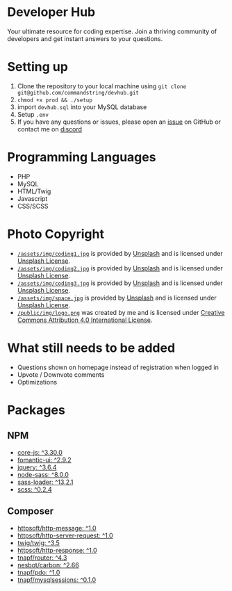 # Developer Hub
Your ultimate resource for coding expertise. Join a thriving community of developers and get instant answers to your questions.

# Setting up
1. Clone the repository to your local machine using `git clone git@github.com/commandstring/devhub.git`
2. `chmod +x prod && ./setup`
3. import `devhub.sql` into your MySQL database
4. Setup `.env`
5. If you have any questions or issues, please open an [issue](https://github.com/CommandString/DevHub/issues/new) on GitHub or contact me on [discord](https://discord.gg/TgrcSkuDtQ)

# Programming Languages
* PHP
* MySQL
* HTML/Twig
* Javascript
* CSS/SCSS

# Photo Copyright
* [`/assets/img/coding1.jpg`](https://unsplash.com/photos/OqtafYT5kTw) is provided by [Unsplash](https://unsplash.com) and is licensed under [Unsplash License](https://unsplash.com/license).
* [`/assets/img/coding2.jpg`](https://unsplash.com/photos/f77Bh3inUpE) is provided by [Unsplash](https://unsplash.com) and is licensed under [Unsplash License](https://unsplash.com/license).
* [`/assets/img/coding3.jpg`](https://unsplash.com/photos/SyYmXSDnJ54) is provided by [Unsplash](https://unsplash.com) and is licensed under [Unsplash License](https://unsplash.com/license).
* [`/assets/img/space.jpg`](https://unsplash.com/photos/rCbdp8VCYhQ) is provided by [Unsplash](https://unsplash.com) and is licensed under [Unsplash License](https://unsplash.com/license).
* [`/public/img/logo.png`](https://github.com/CommandString/DevHub/blob/master/public/img/logo.png) was created by me and is licensed under [Creative Commons Attribution 4.0 International License](https://creativecommons.org/licenses/by/4.0/).

# What still needs to be added
* Questions shown on homepage instead of registration when logged in
* Upvote / Downvote comments
* Optimizations

# Packages

## NPM

* [core-js: ^3.30.0](https://www.npmjs.com/package/core-js)
* [fomantic-ui: ^2.9.2](https://www.npmjs.com/package/fomantic-ui)
* [jquery: ^3.6.4](https://www.npmjs.com/package/jquery)
* [node-sass: ^8.0.0](https://www.npmjs.com/package/node-sass)
* [sass-loader: ^13.2.1](https://www.npmjs.com/package/sass-loader)
* [scss: ^0.2.4](https://www.npmjs.com/package/scss)

## Composer

* [httpsoft/http-message: ^1.0](https://packagist.org/packages/httpsoft/http-message)
* [httpsoft/http-server-request: ^1.0](https://packagist.org/packages/httpsoft/http-server-request)
* [twig/twig: ^3.5](https://packagist.org/packages/twig/twig)
* [httpsoft/http-response: ^1.0](https://packagist.org/packages/httpsoft/http-response)
* [tnapf/router: ^4.3](https://packagist.org/packages/tnapf/router)
* [nesbot/carbon: ^2.66](https://packagist.org/packages/nesbot/carbon)
* [tnapf/pdo: ^1.0](https://packagist.org/packages/tnapf/pdo)
* [tnapf/mysqlsessions: ^0.1.0](https://packagist.org/packages/tnapf/mysqlsessions)
